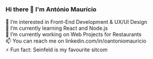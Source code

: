 ### Hi there 👋 I'm António Maurício

👀 I’m interested in Front-End Development & UX/UI Design
<br>
🌱 I’m currently learning React and Node.js
<br>
🔭 I’m currently working on Web Projects for Restaurants
<br>
📫 You can reach me on linkedin.com/in/oantoniomauricio
<br>
⚡ Fun fact: Seinfeld is my favourite sitcom

<!--
**oAntonioMauricio/oAntonioMauricio** is a ✨ _special_ ✨ repository because its `README.md` (this file) appears on your GitHub profile.

Here are some ideas to get you started:

- 🔭 I’m currently working on ...
- 🌱 I’m currently learning ...
- 👯 I’m looking to collaborate on ...
- 🤔 I’m looking for help with ...
- 💬 Ask me about ...
- 📫 How to reach me: ...
- 😄 Pronouns: ...
- ⚡ Fun fact: ...
-->
